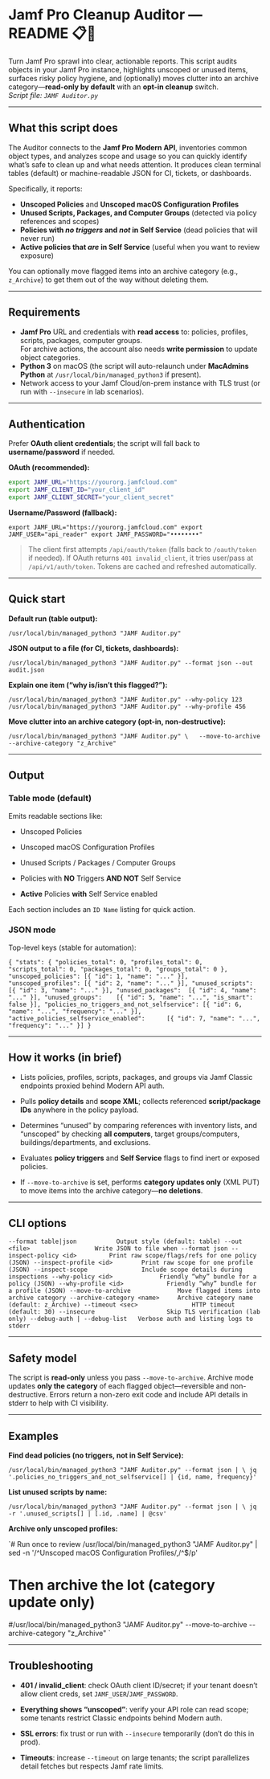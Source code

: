 # Jamf Pro Cleanup Auditor — README 📋🧹

Turn Jamf Pro sprawl into clear, actionable reports. This script audits objects in your Jamf Pro instance, highlights unscoped or unused items, surfaces risky policy hygiene, and (optionally) moves clutter into an archive category—**read-only by default** with an **opt-in cleanup** switch.  
*Script file: `JAMF Auditor.py`*

---

## What this script does

The Auditor connects to the **Jamf Pro Modern API**, inventories common object types, and analyzes scope and usage so you can quickly identify what’s safe to clean up and what needs attention. It produces clean terminal tables (default) or machine-readable JSON for CI, tickets, or dashboards.

Specifically, it reports:

- **Unscoped Policies** and **Unscoped macOS Configuration Profiles**  
- **Unused Scripts, Packages, and Computer Groups** (detected via policy references and scopes)
- **Policies with _no triggers_ and _not_ in Self Service** (dead policies that will never run)
- **Active policies that _are_ in Self Service** (useful when you want to review exposure)

You can optionally move flagged items into an archive category (e.g., `z_Archive`) to get them out of the way without deleting them.

---

## Requirements

- **Jamf Pro** URL and credentials with **read access** to: policies, profiles, scripts, packages, computer groups.  
  For archive actions, the account also needs **write permission** to update object categories.
- **Python 3** on macOS (the script will auto-relaunch under **MacAdmins Python** at `/usr/local/bin/managed_python3` if present).  
- Network access to your Jamf Cloud/on-prem instance with TLS trust (or run with `--insecure` in lab scenarios).

---

## Authentication

Prefer **OAuth client credentials**; the script will fall back to **username/password** if needed.

**OAuth (recommended):**
```bash
export JAMF_URL="https://yourorg.jamfcloud.com"
export JAMF_CLIENT_ID="your_client_id"
export JAMF_CLIENT_SECRET="your_client_secret"
```

**Username/Password (fallback):**

`export JAMF_URL="https://yourorg.jamfcloud.com" export JAMF_USER="api_reader" export JAMF_PASSWORD="••••••••"`

> The client first attempts `/api/oauth/token` (falls back to `/oauth/token` if needed). If OAuth returns `401 invalid_client`, it tries user/pass at `/api/v1/auth/token`. Tokens are cached and refreshed automatically.

---

## Quick start

**Default run (table output):**

`/usr/local/bin/managed_python3 "JAMF Auditor.py"`

**JSON output to a file (for CI, tickets, dashboards):**

`/usr/local/bin/managed_python3 "JAMF Auditor.py" --format json --out audit.json`

**Explain one item (“why is/isn’t this flagged?”):**

`/usr/local/bin/managed_python3 "JAMF Auditor.py" --why-policy 123 /usr/local/bin/managed_python3 "JAMF Auditor.py" --why-profile 456`

**Move clutter into an archive category (opt-in, non-destructive):**

`/usr/local/bin/managed_python3 "JAMF Auditor.py" \   --move-to-archive --archive-category "z_Archive"`

---

## Output

### Table mode (default)

Emits readable sections like:

- Unscoped Policies
    
- Unscoped macOS Configuration Profiles
    
- Unused Scripts / Packages / Computer Groups
    
- Policies with **NO** Triggers **AND NOT** Self Service
    
- **Active** Policies **with** Self Service enabled
    

Each section includes an `ID Name` listing for quick action.

### JSON mode

Top-level keys (stable for automation):

`{
  "stats": { "policies_total": 0, "profiles_total": 0, "scripts_total": 0, "packages_total": 0, "groups_total": 0 },
  "unscoped_policies": [{ "id": 1, "name": "..." }],
  "unscoped_profiles": [{ "id": 2, "name": "..." }],
  "unused_scripts":   [{ "id": 3, "name": "..." }],
  "unused_packages":  [{ "id": 4, "name": "..." }],
  "unused_groups":    [{ "id": 5, "name": "...", "is_smart": false }],
  "policies_no_triggers_and_not_selfservice": [{ "id": 6, "name": "...", "frequency": "..." }],
  "active_policies_selfservice_enabled":      [{ "id": 7, "name": "...", "frequency": "..." }]
}
`

---

## How it works (in brief)

- Lists policies, profiles, scripts, packages, and groups via Jamf Classic endpoints proxied behind Modern API auth.
    
- Pulls **policy details** and **scope XML**; collects referenced **script/package IDs** anywhere in the policy payload.
    
- Determines “unused” by comparing references with inventory lists, and “unscoped” by checking **all computers**, target groups/computers, buildings/departments, and exclusions.
    
- Evaluates **policy triggers** and **Self Service** flags to find inert or exposed policies.
    
- If `--move-to-archive` is set, performs **category updates only** (XML PUT) to move items into the archive category—**no deletions**.
    

---

## CLI options

`--format table|json           Output style (default: table)
--out <file>                  Write JSON to file when --format json
--inspect-policy <id>         Print raw scope/flags/refs for one policy (JSON)
--inspect-profile <id>        Print raw scope for one profile (JSON)
--inspect-scope               Include scope details during inspections
--why-policy <id>             Friendly “why” bundle for a policy (JSON)
--why-profile <id>            Friendly “why” bundle for a profile (JSON)
--move-to-archive             Move flagged items into archive category
--archive-category <name>     Archive category name (default: z_Archive)
--timeout <sec>               HTTP timeout (default: 30)
--insecure                    Skip TLS verification (lab only)
--debug-auth | --debug-list   Verbose auth and listing logs to stderr
`

---

## Safety model

The script is **read-only** unless you pass `--move-to-archive`. Archive mode updates **only the category** of each flagged object—reversible and non-destructive. Errors return a non-zero exit code and include API details in stderr to help with CI visibility.

---

## Examples

**Find dead policies (no triggers, not in Self Service):**

`/usr/local/bin/managed_python3 "JAMF Auditor.py" --format json | \
  jq '.policies_no_triggers_and_not_selfservice[] | {id, name, frequency}'
`

**List unused scripts by name:**

`/usr/local/bin/managed_python3 "JAMF Auditor.py" --format json | \
  jq -r '.unused_scripts[] | [.id, .name] | @csv'
`

**Archive only unscoped profiles:**

`# Run once to review
/usr/local/bin/managed_python3 "JAMF Auditor.py" | sed -n '/^Unscoped macOS Configuration Profiles/,/^$/p'

# Then archive the lot (category update only)
#/usr/local/bin/managed_python3 "JAMF Auditor.py" --move-to-archive --archive-category "z_Archive"
`

---

## Troubleshooting

- **401 / invalid\_client**: check OAuth client ID/secret; if your tenant doesn’t allow client creds, set `JAMF_USER`/`JAMF_PASSWORD`.
    
- **Everything shows “unscoped”**: verify your API role can read scope; some tenants restrict Classic endpoints behind Modern auth.
    
- **SSL errors**: fix trust or run with `--insecure` temporarily (don’t do this in prod).
    
- **Timeouts**: increase `--timeout` on large tenants; the script parallelizes detail fetches but respects Jamf rate limits.